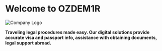 # Welcome to OZDEM1R
![Company Logo](media.png)

**Traveling legal procedures made easy. Our digital solutions provide accurate visa and passport info, assistance with obtaining documents, legal support abroad.**

